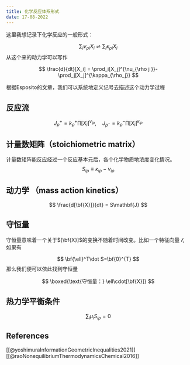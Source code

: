 ```yaml
---
title: 化学反应体系形式
date: 17-08-2022
---
```

这里我想记录下化学反应的一般形式：

$$
\sum_i \nu_{\rho i } X_i\rightleftharpoons\sum_i\kappa_{\rho i}X_i
$$
从这个来的动力学可以写作

$$
\frac{d}{dt}[X_i] = \prod_i[X_j]^{\nu_{\rho j }}-\prod_j[X_j]^{\kappa_{\rho_j}}
$$

根据Esposito的文章，我们可以系统地定义记号去描述这个动力学过程

## 反应流

$$
J_\rho^{+} = k_\rho^{+}\prod[X_i]^{\nu_{i\rho}},\quad J_{\rho^{-}}=k_\rho^{-}\prod[X_i]^{\kappa_{i\rho}}
$$
## 计量数矩阵（stoichiometric matrix）

计量数矩阵能反应经过一个反应基本元后，各个化学物质地浓度变化情况。
$$
S_{i\rho} \equiv \kappa_{i\rho}-\nu_{i\rho}
$$
## 动力学 （mass action kinetics）
$$
\frac{d[\bf{X}]}{dt} = S\mathbf{J}
$$
## 守恒量

守恒量意味着一个关于$[\bf{X}]$的变换不随着时间改变。比如一个特征向量 $\mathcal{l}$, 如果有

$$
\bf{\ell}^T\dot S=\bf{0}^{T}
$$
那么我们便可以依此找到守恒量

$$
\boxed{\text{守恒量：} \ell\cdot[\bf{X}]}
$$

## 热力学平衡条件

$$
\sum_i \mu_iS_{i\rho}=0
$$
## References

[[@yoshimuraInformationGeometricInequalities2021]]
[[@raoNonequilibriumThermodynamicsChemical2016]]